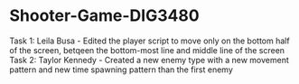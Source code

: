 # Shooter-Game-DIG3480

Task 1: Leila Busa - Edited the player script to move only on the bottom half of the screen, betqeen the bottom-most line and middle line of the screen
Task 2: Taylor Kennedy - Created a new enemy type with a new movement pattern and new time spawning pattern than the first enemy
